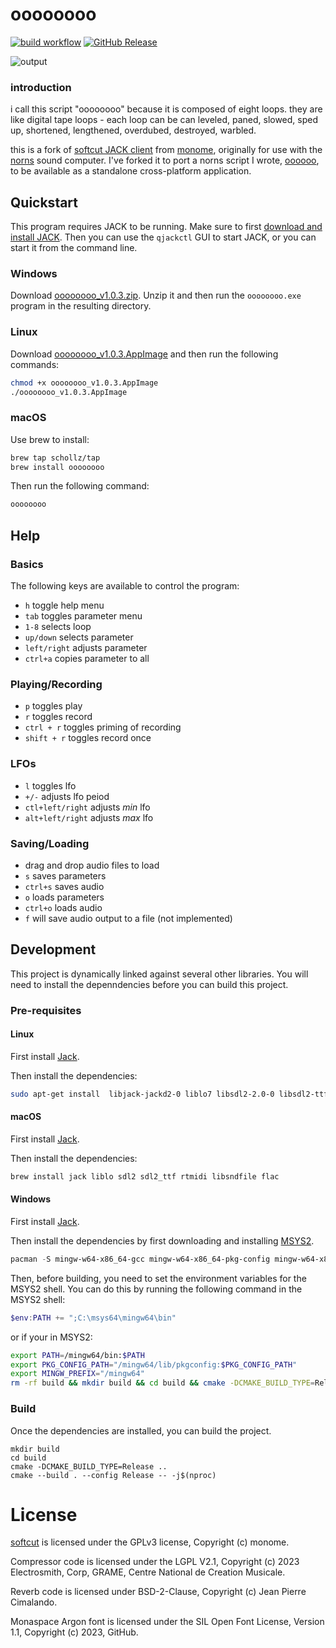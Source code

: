# oooooooo

[![build workflow](https://github.com/schollz/oooooooo/actions/workflows/ci.yml/badge.svg)](https://github.com/schollz/oooooooo/actions/workflows/ci.yml) [![GitHub Release](https://img.shields.io/github/v/release/schollz/oooooooo)](https://github.com/schollz/oooooooo/releases/latest)

![output](https://github.com/user-attachments/assets/1ea7dadb-491c-4786-85e0-29a07b8a003e)


### introduction


i call this script "oooooooo" because it is composed of eight loops. they are like digital tape loops - each loop can be can leveled, paned, slowed, sped up, shortened, lengthened, overdubed, destroyed, warbled. 

this is a fork of [softcut JACK client](https://github.com/monome/softcut-lib/) from [monome](https://monome.org), originally for use with the [norns](https://monome.org/norns/) sound computer. I've forked it to port a norns script I wrote, [oooooo](https://github.com/schollz/oooooo), to be available as a standalone cross-platform application. 

## Quickstart

This program requires JACK to be running. Make sure to first [download and install JACK](https://jackaudio.org/downloads/). Then you can use the `qjackctl` GUI to start JACK, or you can start it from the command line.

### Windows

Download [oooooooo_v1.0.3.zip](https://github.com/schollz/oooooooo/releases/download/v1.0.3/oooooooo_v1.0.3.zip). Unzip it and then run the `oooooooo.exe` program in the resulting directory.

### Linux

Download [oooooooo_v1.0.3.AppImage](https://github.com/schollz/oooooooo/releases/download/v1.0.3/oooooooo_v1.0.3.AppImage) and then run the following commands:

```bash
chmod +x oooooooo_v1.0.3.AppImage
./oooooooo_v1.0.3.AppImage
```

### macOS

Use brew to install:

```bash
brew tap schollz/tap
brew install oooooooo
```

Then run the following command:

```bash
oooooooo
```

## Help

### Basics

The following keys are available to control the program:

- `h` toggle help menu
- `tab` toggles parameter menu
- `1-8` selects loop
- `up/down` selects parameter
- `left/right` adjusts parameter
- `ctrl+a` copies parameter to all


### Playing/Recording

- `p` toggles play
- `r` toggles record
- `ctrl + r` toggles priming of recording
- `shift + r` toggles record once

### LFOs

- `l` toggles lfo
- `+/-` adjusts lfo peiod
- `ctl+left/right` adjusts *min* lfo
- `alt+left/right` adjusts *max* lfo


### Saving/Loading

- drag and drop audio files to load
- `s` saves parameters
- `ctrl+s` saves audio
- `o` loads parameters
- `ctrl+o` loads audio
- `f` will save audio output to a file (not implemented)

## Development

This project is dynamically linked against several other libraries. You will need to install the depenndencies before you can build this project.

### Pre-requisites

#### Linux

First install [Jack](https://jackaudio.org/downloads/#linux).

Then install the dependencies:

```bash
sudo apt-get install  libjack-jackd2-0 liblo7 libsdl2-2.0-0 libsdl2-ttf-2.0-0 librtmidi6 libsndfile1 flac
```

#### macOS

First install [Jack](https://jackaudio.org/downloads/#macos).

Then install the dependencies:

```bash
brew install jack liblo sdl2 sdl2_ttf rtmidi libsndfile flac
```

#### Windows

First install [Jack](https://jackaudio.org/downloads/#windows).

Then install the dependencies by first downloading and installing [MSYS2](https://www.msys2.org/).

```powershell
pacman -S mingw-w64-x86_64-gcc mingw-w64-x86_64-pkg-config mingw-w64-x86_64-python mingw-w64-x86_64-jack2 mingw-w64-x86_64-liblo mingw-w64-x86_64-SDL2 mingw-w64-x86_64-SDL2_ttf mingw-w64-x86_64-rtmidi mingw-w64-x86_64-libsndfile
```

Then, before building, you need to set the environment variables for the MSYS2 shell. You can do this by running the following command in the MSYS2 shell:

```powershell
$env:PATH += ";C:\msys64\mingw64\bin"
```

or if your in MSYS2:

```bash
export PATH=/mingw64/bin:$PATH
export PKG_CONFIG_PATH="/mingw64/lib/pkgconfig:$PKG_CONFIG_PATH"
export MINGW_PREFIX="/mingw64"
rm -rf build && mkdir build && cd build && cmake -DCMAKE_BUILD_TYPE=Release -DCMAKE_PREFIX_PATH=/mingw64 -G "Unix Makefiles" .. && cmake --build . --config Release -- -j$(nproc)
```


### Build

Once the dependencies are installed, you can build the project.

```
mkdir build 
cd build 
cmake -DCMAKE_BUILD_TYPE=Release ..
cmake --build . --config Release -- -j$(nproc)
```

# License

[softcut](https://github.com/monome/softcut-lib/) is licensed under the GPLv3 license, Copyright (c) monome.

Compressor code is licensed under the LGPL V2.1, Copyright (c) 2023 Electrosmith, Corp, GRAME, Centre National de Creation Musicale.

Reverb code is licensed under BSD-2-Clause, Copyright (c) Jean Pierre Cimalando.

Monaspace Argon font is licensed under the SIL Open Font License, Version 1.1, Copyright (c) 2023, GitHub.
